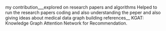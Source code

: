 
my contribution___explored on research papers and algorithms 
Helped to run the research papers coding  and also understanding the peper and also giving ideas about medical data graph building 
references__
KGAT: Knowledge Graph Attention Network for
Recommendation.
